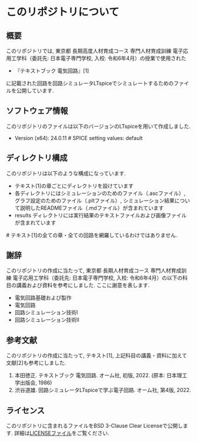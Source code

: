 # このリポジトリについて

## 概要

このリポジトリでは, 東京都 長期高度人材育成コース 専門人材育成訓練 電子応用工学科（委託先: 日本電子専門学校, 入校: 令和6年4月）の授業で使用された

- 『テキストブック 電気回路』[1]

に記載された回路を回路シミュレータLTspiceでシミュレートするためのファイルを公開しています.

## ソフトウェア情報

このリポジトリのファイルは以下のバージョンのLTspiceを用いて作成しました.

- Version (x64): 24.0.11
  \# SPICE setting values: default

## ディレクトリ構成

このリポジトリは以下のような構成になっています.

- テキスト[1]の章ごとにディレクトリを設けています
- 各ディレクトリにはシミュレーションのためのファイル（.ascファイル）, グラフ設定のためのファイル（.pltファイル）, シミュレーション結果について説明したREADMEファイル（.mdファイル）が含まれています
- results ディレクトリには実行結果のテキストファイルおよび画像ファイルが含まれています

\# テキスト[1]の全ての章・全ての回路を網羅しているわけではありません.

## 謝辞

このリポジトリの作成に当たって, 東京都 長期人材育成コース 専門人材育成訓練 電子応用工学科（委託先: 日本電子専門学校, 入校: 令和6年4月）の以下の科目の講義および資料を参考にしました. ここに謝意を表します.

- 電気回路基礎および製作
- 電気回路
- 回路シミュレーション技術I
- 回路シミュレーション技術II

## 参考文献

このリポジトリの作成に当たって, テキスト[1], 上記科目の講義・資料に加えて文献[2]も参考にしました.

1. 本田徳正. テキストブック 電気回路. オーム社, 初版, 2022. (原本: 日本理工学出版会, 1986)
2. 渋谷道雄. 回路シミュレータLTspiceで学ぶ電子回路. オーム社, 第4版, 2022.

## ライセンス

このリポジトリに含まれるファイルをBSD 3-Clause Clear Licenseで公開します. 詳細は[LICENSEファイル](LICENSE)をご覧ください.
